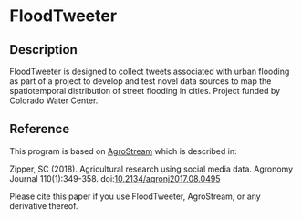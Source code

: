 # FloodTweeter

## Description
FloodTweeter is designed to collect tweets associated with urban flooding as 
part of a project to develop and test novel data sources to map the spatiotemporal
distribution of street flooding in cities. Project funded by Colorado Water Center.

## Reference
This program is based on [AgroStream](https://github.com/samzipper/AgroStream) 
which is described in:

  Zipper, SC (2018). Agricultural research using social media data. 
  Agronomy Journal 110(1):349-358. doi:[10.2134/agronj2017.08.0495](https://doi.org/10.2134/agronj2017.08.0495)

Please cite this paper if you use FloodTweeter, AgroStream, or any derivative thereof.
